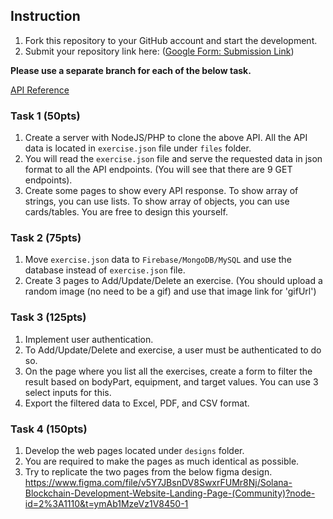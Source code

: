 ## Instruction
1. Fork this repository to your GitHub account and start the development.
2. Submit your repository link here: 
([Google Form: Submission Link](https://forms.gle/w6N39GNHndENuvYH8))

**Please use a separate branch for each of the below task.**

[API Reference](https://rapidapi.com/justin-WFnsXH_t6/api/exercisedb/)

### Task 1 (50pts)
1. Create a server with NodeJS/PHP to clone the above API. All the API data is located in `exercise.json` file under `files` folder.
2. You will read the `exercise.json` file and serve the requested data in json format to all the API endpoints. (You will see that there are 9 GET endpoints).
3. Create some pages to show every API response. To show array of strings, you can use lists. To show array of objects, you can use cards/tables. You are free to design this yourself.

### Task 2 (75pts)
1. Move `exercise.json` data to `Firebase/MongoDB/MySQL` and use the database instead of `exercise.json` file.
2. Create 3 pages to Add/Update/Delete an exercise. (You should upload a random image (no need to be a gif) and use that image link for 'gifUrl')

### Task 3 (125pts)
1. Implement user authentication.
2. To Add/Update/Delete and exercise, a user must be authenticated to do so.
3. On the page where you list all the exercises, create a form to filter the result based on bodyPart, equipment, and target values. You can use 3 select inputs for this.
4. Export the filtered data to Excel, PDF, and CSV format.

### Task 4 (150pts)
1. Develop the web pages located under `designs` folder.
2. You are required to make the pages as much identical as possible.
3. Try to replicate the two pages from the below figma design.
https://www.figma.com/file/v5Y7JBsnDV8SwxrFUMr8Nj/Solana-Blockchain-Development-Website-Landing-Page-(Community)?node-id=2%3A1110&t=ymAb1MzeVz1V8450-1

